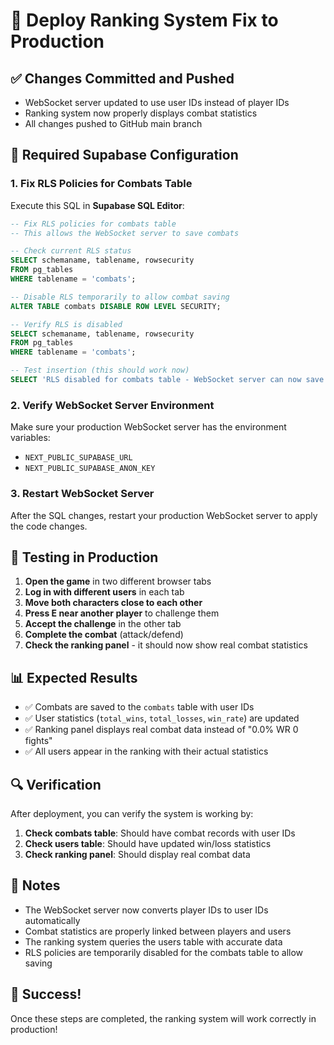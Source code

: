 # 🚀 Deploy Ranking System Fix to Production

## ✅ Changes Committed and Pushed
- WebSocket server updated to use user IDs instead of player IDs
- Ranking system now properly displays combat statistics
- All changes pushed to GitHub main branch

## 🔧 Required Supabase Configuration

### 1. Fix RLS Policies for Combats Table
Execute this SQL in **Supabase SQL Editor**:

```sql
-- Fix RLS policies for combats table
-- This allows the WebSocket server to save combats

-- Check current RLS status
SELECT schemaname, tablename, rowsecurity 
FROM pg_tables 
WHERE tablename = 'combats';

-- Disable RLS temporarily to allow combat saving
ALTER TABLE combats DISABLE ROW LEVEL SECURITY;

-- Verify RLS is disabled
SELECT schemaname, tablename, rowsecurity 
FROM pg_tables 
WHERE tablename = 'combats';

-- Test insertion (this should work now)
SELECT 'RLS disabled for combats table - WebSocket server can now save combats' as status;
```

### 2. Verify WebSocket Server Environment
Make sure your production WebSocket server has the environment variables:
- `NEXT_PUBLIC_SUPABASE_URL`
- `NEXT_PUBLIC_SUPABASE_ANON_KEY`

### 3. Restart WebSocket Server
After the SQL changes, restart your production WebSocket server to apply the code changes.

## 🧪 Testing in Production

1. **Open the game** in two different browser tabs
2. **Log in with different users** in each tab
3. **Move both characters close to each other**
4. **Press E near another player** to challenge them
5. **Accept the challenge** in the other tab
6. **Complete the combat** (attack/defend)
7. **Check the ranking panel** - it should now show real combat statistics

## 📊 Expected Results

- ✅ Combats are saved to the `combats` table with user IDs
- ✅ User statistics (`total_wins`, `total_losses`, `win_rate`) are updated
- ✅ Ranking panel displays real combat data instead of "0.0% WR 0 fights"
- ✅ All users appear in the ranking with their actual statistics

## 🔍 Verification

After deployment, you can verify the system is working by:

1. **Check combats table**: Should have combat records with user IDs
2. **Check users table**: Should have updated win/loss statistics
3. **Check ranking panel**: Should display real combat data

## 📝 Notes

- The WebSocket server now converts player IDs to user IDs automatically
- Combat statistics are properly linked between players and users
- The ranking system queries the users table with accurate data
- RLS policies are temporarily disabled for the combats table to allow saving

## 🎉 Success!

Once these steps are completed, the ranking system will work correctly in production!

